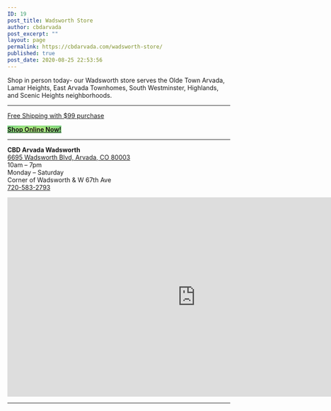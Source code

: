 ```yaml
---
ID: 19
post_title: Wadsworth Store
author: cbdarvada
post_excerpt: ""
layout: page
permalink: https://cbdarvada.com/wadsworth-store/
published: true
post_date: 2020-08-25 22:53:56
---
```

<!-- wp:paragraph -->
<p>Shop in person today- our Wadsworth store serves the Olde Town Arvada, Lamar Heights, East Arvada Townhomes, South Westminster, Highlands, and Scenic Heights neighborhoods.</p>
<!-- /wp:paragraph -->

<!-- wp:separator -->
<hr class="wp-block-separator"/>
<!-- /wp:separator -->

<!-- wp:paragraph {"align":"center"} -->
<p class="has-text-align-center"><a href="http://cbdarvada.com/shop-online-now/">Free Shipping with $99 purchase</a></p>
<!-- /wp:paragraph -->

<!-- wp:buttons {"align":"center"} -->
<div class="wp-block-buttons aligncenter"><!-- wp:button {"style":{"color":{"gradient":"radial-gradient(rgb(202,248,128) 0%,rgb(113,206,126) 100%)"}},"className":"is-style-outline"} -->
<div class="wp-block-button is-style-outline"><a class="wp-block-button__link has-background" href="/shop-online-now/" style="background:radial-gradient(rgb(202,248,128) 0%,rgb(113,206,126) 100%)" rel="/shop-online-now/"><strong>Shop Online Now!</strong></a></div>
<!-- /wp:button --></div>
<!-- /wp:buttons -->

<!-- wp:separator -->
<hr class="wp-block-separator"/>
<!-- /wp:separator -->

<!-- wp:paragraph -->
<p><strong>CBD Arvada Wadsworth</strong><br><a href="https://g.page/cbdarvadashaman?share">6695 Wadsworth Blvd, Arvada, CO 80003</a><br>10am – 7pm<br>Monday – Saturday<br>Corner of Wadsworth &amp; W 67th Ave<br><a href="tel:+1-720-583-2793">720-583-2793</a></p>
<!-- /wp:paragraph -->

<!-- wp:html -->
<iframe src="https://www.google.com/maps/embed?pb=!1m18!1m12!1m3!1d3064.4923684563882!2d-105.0819785443939!3d39.818377200512636!2m3!1f0!2f0!3f0!3m2!1i1024!2i768!4f13.1!3m3!1m2!1s0x876b89c573695847%3A0x167967353e6700b6!2sCBD%20Arvada%20American%20Shaman!5e0!3m2!1sen!2sus!4v1582486760915!5m2!1sen!2sus" width="850" height="450" frameborder="0" style="border:0;" allowfullscreen=""></iframe>
<!-- /wp:html -->

<!-- wp:separator -->
<hr class="wp-block-separator"/>
<!-- /wp:separator -->